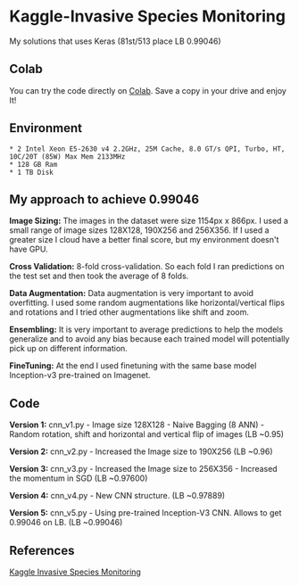 # Kaggle-Invasive Species Monitoring
My solutions that uses Keras (81st/513 place LB 0.99046)

## Colab
You can try the code directly on [Colab](https://drive.google.com/open?id=1k2IX7fx-sJ_OEuGXyYEpzQJY1CWe0nbm).
Save a copy in your drive and enjoy It!

## Environment
	* 2 Intel Xeon E5-2630 v4 2.2GHz, 25M Cache, 8.0 GT/s QPI, Turbo, HT, 10C/20T (85W) Max Mem 2133MHz
	* 128 GB Ram
	* 1 TB Disk
  
## My approach to achieve 0.99046

**Image Sizing:** The images in the dataset were size 1154px x 866px. 
I used a small range of image sizes 128X128, 190X256 and 256X356. 
If I used a greater size I cloud have a better final score, but my environment doesn't have GPU.

**Cross Validation:** 8-fold cross-validation. 
So each fold I ran predictions on the test set and then took the average of 8 folds.

**Data Augmentation:** Data augmentation is very important to avoid overfitting. 
I used some random augmentations like horizontal/vertical flips and rotations and I tried other augmentations like shift and zoom.

**Ensembling:** It is very important to average predictions to help the models generalize 
and to avoid any bias because each trained model will potentially pick up on different information.

**FineTuning:** At the end I used finetuning with the same base model Inception-v3 pre-trained on Imagenet.

## Code

**Version 1:** cnn_v1.py - Image size 128X128 - Naive Bagging (8 ANN) - Random rotation, shift and horizontal and vertical flip of images (LB ~0.95)

**Version 2:** cnn_v2.py - Increased the Image size to 190X256 (LB ~0.96)

**Version 3:** cnn_v3.py - Increased the Image size to 256X356 - Increased the momentum in SGD (LB ~0.97600)

**Version 4:** cnn_v4.py - New CNN structure. (LB ~0.97889)

**Version 5:** cnn_v5.py - Using pre-trained Inception-V3 CNN. Allows to get 0.99046 on LB. (LB ~0.99046)

## References
[Kaggle Invasive Species Monitoring](https://www.kaggle.com/c/invasive-species-monitoring)
